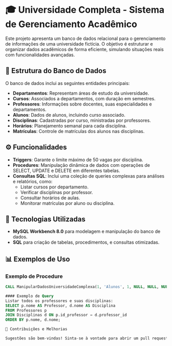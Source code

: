 # 🎓 Universidade Completa - Sistema de Gerenciamento Acadêmico

Este projeto apresenta um banco de dados relacional para o gerenciamento de informações de uma universidade fictícia. O objetivo é estruturar e organizar dados acadêmicos de forma eficiente, simulando situações reais com funcionalidades avançadas.

## 📂 Estrutura do Banco de Dados

O banco de dados inclui as seguintes entidades principais:

- **Departamentos**: Representam áreas de estudo da universidade.
- **Cursos**: Associados a departamentos, com duração em semestres.
- **Professores**: Informações sobre docentes, suas especialidades e departamentos.
- **Alunos**: Dados de alunos, incluindo curso associado.
- **Disciplinas**: Cadastradas por curso, ministradas por professores.
- **Horários**: Planejamento semanal para cada disciplina.
- **Matrículas**: Controle de matrículas dos alunos nas disciplinas.

## ⚙️ Funcionalidades

- **Triggers**: Garante o limite máximo de 50 vagas por disciplina.
- **Procedures**: Manipulação dinâmica de dados com operações de SELECT, UPDATE e DELETE em diferentes tabelas.
- **Consultas SQL**: Inclui uma coleção de queries complexas para análises e relatórios, como:
  - Listar cursos por departamento.
  - Verificar disciplinas por professor.
  - Consultar horários de aulas.
  - Monitorar matrículas por aluno ou disciplina.

## 🚀 Tecnologias Utilizadas

- **MySQL Workbench 8.0** para modelagem e manipulação do banco de dados.
- **SQL** para criação de tabelas, procedimentos, e consultas otimizadas.

## 📊 Exemplos de Uso

### Exemplo de Procedure
```sql
CALL ManipularDadosUniversidadeComplexa(1, 'Alunos', 1, NULL, NULL, NULL, NULL);

#### Exemplo de Query
Listar todos os professores e suas disciplinas:
SELECT p.nome AS Professor, d.nome AS Disciplina
FROM Professores p
JOIN Disciplinas d ON p.id_professor = d.professor_id
ORDER BY p.nome, d.nome;

📝 Contribuições e Melhorias

Sugestões são bem-vindas! Sinta-se à vontade para abrir um pull request ou registrar uma issue.
